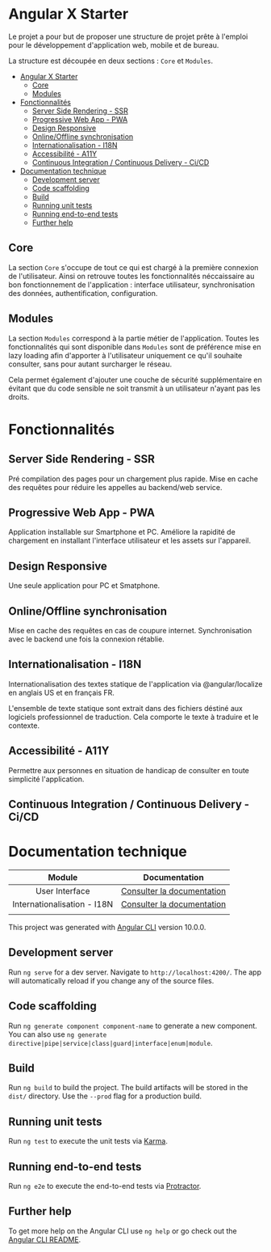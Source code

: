 # Angular X Starter

Le projet a pour but de proposer une structure de projet prête à l'emploi pour le développement d'application web, mobile et de bureau.

La structure est découpée en deux sections : `Core` et `Modules`.

- [Angular X Starter](#angular-x-starter)
  - [Core](#core)
  - [Modules](#modules)
- [Fonctionnalités](#fonctionnalités)
  - [Server Side Rendering - SSR](#server-side-rendering---ssr)
  - [Progressive Web App - PWA](#progressive-web-app---pwa)
  - [Design Responsive](#design-responsive)
  - [Online/Offline synchronisation](#onlineoffline-synchronisation)
  - [Internationalisation - I18N](#internationalisation---i18n)
  - [Accessibilité - A11Y](#accessibilité---a11y)
  - [Continuous Integration / Continuous Delivery - Ci/CD](#continuous-integration--continuous-delivery---cicd)
- [Documentation technique](#documentation-technique)
  - [Development server](#development-server)
  - [Code scaffolding](#code-scaffolding)
  - [Build](#build)
  - [Running unit tests](#running-unit-tests)
  - [Running end-to-end tests](#running-end-to-end-tests)
  - [Further help](#further-help)


## Core

La section `Core` s'occupe de tout ce qui est chargé à la première connexion de l'utilisateur. Ainsi on retrouve toutes les fonctionnalités néccaissaire au bon fonctionnement de l'application : interface utilisateur, synchronisation des données, authentification, configuration.

## Modules

La section `Modules` correspond à la partie métier de l'application. Toutes les fonctionnalités qui sont disponible dans `Modules` sont de préférence mise en lazy loading afin d'apporter à l'utilisateur uniquement ce qu'il souhaite consulter, sans pour autant surcharger le réseau. 

Cela permet également d'ajouter une couche de sécurité supplémentaire en évitant que du code sensible ne soit transmit à un utilisateur n'ayant pas les droits.

# Fonctionnalités

## Server Side Rendering - SSR

Pré compilation des pages pour un chargement plus rapide.
Mise en cache des requêtes pour réduire les appelles au backend/web service.

## Progressive Web App - PWA

Application installable sur Smartphone et PC.
Améliore la rapidité de chargement en installant l'interface utilisateur et les assets sur l'appareil.

## Design Responsive

Une seule application pour PC et Smatphone.

## Online/Offline synchronisation

Mise en cache des requêtes en cas de coupure internet.
Synchronisation avec le backend une fois la connexion rétablie.

## Internationalisation - I18N

Internationalisation des textes statique de l'application via @angular/localize en anglais US et en français FR.

L'ensemble de texte statique sont extrait dans des fichiers déstiné aux logiciels professionnel de traduction.
Cela comporte le texte à traduire et le contexte.

## Accessibilité - A11Y

Permettre aux personnes en situation de handicap de consulter en toute simplicité l'application.

## Continuous Integration / Continuous Delivery - Ci/CD

# Documentation technique

|           Module            |                      Documentation                      |
| :-------------------------: | :-----------------------------------------------------: |
|       User Interface        | [Consulter la documentation](src/app/core/ui/README.md) |
| Internationalisation - I18N | [Consulter la documentation](/INTERNATIONALIZATION.md)  |
|                             |                                                         |



This project was generated with [Angular CLI](https://github.com/angular/angular-cli) version 10.0.0.

## Development server

Run `ng serve` for a dev server. Navigate to `http://localhost:4200/`. The app will automatically reload if you change any of the source files.

## Code scaffolding

Run `ng generate component component-name` to generate a new component. You can also use `ng generate directive|pipe|service|class|guard|interface|enum|module`.

## Build

Run `ng build` to build the project. The build artifacts will be stored in the `dist/` directory. Use the `--prod` flag for a production build.

## Running unit tests

Run `ng test` to execute the unit tests via [Karma](https://karma-runner.github.io).

## Running end-to-end tests

Run `ng e2e` to execute the end-to-end tests via [Protractor](http://www.protractortest.org/).

## Further help

To get more help on the Angular CLI use `ng help` or go check out the [Angular CLI README](https://github.com/angular/angular-cli/blob/master/README.md).
